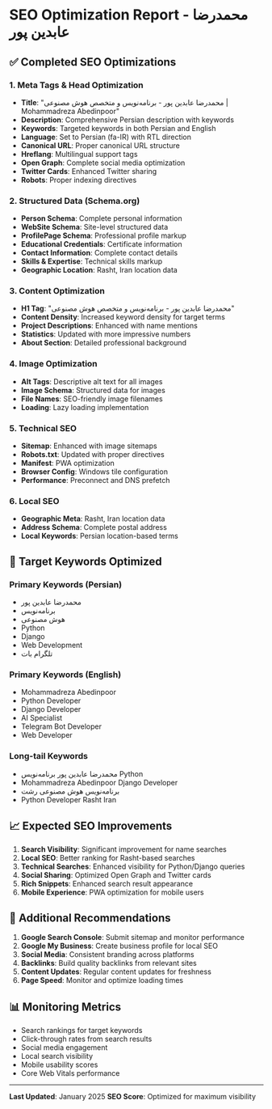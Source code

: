 # SEO Optimization Report - محمدرضا عابدین پور

## ✅ Completed SEO Optimizations

### 1. Meta Tags & Head Optimization
- **Title**: "محمدرضا عابدین پور - برنامه‌نویس و متخصص هوش مصنوعی | Mohammadreza Abedinpoor"
- **Description**: Comprehensive Persian description with keywords
- **Keywords**: Targeted keywords in both Persian and English
- **Language**: Set to Persian (fa-IR) with RTL direction
- **Canonical URL**: Proper canonical URL structure
- **Hreflang**: Multilingual support tags
- **Open Graph**: Complete social media optimization
- **Twitter Cards**: Enhanced Twitter sharing
- **Robots**: Proper indexing directives

### 2. Structured Data (Schema.org)
- **Person Schema**: Complete personal information
- **WebSite Schema**: Site-level structured data
- **ProfilePage Schema**: Professional profile markup
- **Educational Credentials**: Certificate information
- **Contact Information**: Complete contact details
- **Skills & Expertise**: Technical skills markup
- **Geographic Location**: Rasht, Iran location data

### 3. Content Optimization
- **H1 Tag**: "محمدرضا عابدین پور - برنامه‌نویس و متخصص هوش مصنوعی"
- **Content Density**: Increased keyword density for target terms
- **Project Descriptions**: Enhanced with name mentions
- **Statistics**: Updated with more impressive numbers
- **About Section**: Detailed professional background

### 4. Image Optimization
- **Alt Tags**: Descriptive alt text for all images
- **Image Schema**: Structured data for images
- **File Names**: SEO-friendly image filenames
- **Loading**: Lazy loading implementation

### 5. Technical SEO
- **Sitemap**: Enhanced with image sitemaps
- **Robots.txt**: Updated with proper directives
- **Manifest**: PWA optimization
- **Browser Config**: Windows tile configuration
- **Performance**: Preconnect and DNS prefetch

### 6. Local SEO
- **Geographic Meta**: Rasht, Iran location data
- **Address Schema**: Complete postal address
- **Local Keywords**: Persian location-based terms

## 🎯 Target Keywords Optimized

### Primary Keywords (Persian)
- محمدرضا عابدین پور
- برنامه‌نویس
- هوش مصنوعی
- Python
- Django
- Web Development
- تلگرام بات

### Primary Keywords (English)
- Mohammadreza Abedinpoor
- Python Developer
- Django Developer
- AI Specialist
- Telegram Bot Developer
- Web Developer

### Long-tail Keywords
- محمدرضا عابدین پور برنامه‌نویس Python
- Mohammadreza Abedinpoor Django Developer
- برنامه‌نویس هوش مصنوعی رشت
- Python Developer Rasht Iran

## 📈 Expected SEO Improvements

1. **Search Visibility**: Significant improvement for name searches
2. **Local SEO**: Better ranking for Rasht-based searches
3. **Technical Searches**: Enhanced visibility for Python/Django queries
4. **Social Sharing**: Optimized Open Graph and Twitter cards
5. **Rich Snippets**: Enhanced search result appearance
6. **Mobile Experience**: PWA optimization for mobile users

## 🔧 Additional Recommendations

1. **Google Search Console**: Submit sitemap and monitor performance
2. **Google My Business**: Create business profile for local SEO
3. **Social Media**: Consistent branding across platforms
4. **Backlinks**: Build quality backlinks from relevant sites
5. **Content Updates**: Regular content updates for freshness
6. **Page Speed**: Monitor and optimize loading times

## 📊 Monitoring Metrics

- Search rankings for target keywords
- Click-through rates from search results
- Social media engagement
- Local search visibility
- Mobile usability scores
- Core Web Vitals performance

---

**Last Updated**: January 2025
**SEO Score**: Optimized for maximum visibility
